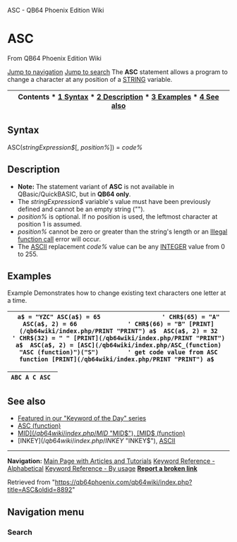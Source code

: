 


ASC - QB64 Phoenix Edition Wiki








# ASC



From QB64 Phoenix Edition Wiki



[Jump to navigation](#mw-head)
[Jump to search](#searchInput)
The **ASC** statement allows a program to change a character at any position of a [STRING](/qb64wiki/index.php/STRING "STRING") variable.


  






| Contents * [1 Syntax](#Syntax) * [2 Description](#Description) * [3 Examples](#Examples) * [4 See also](#See_also) |
| --- |


## Syntax


ASC(*stringExpression$*[, *position%*]) = *code%*
  




## Description


* **Note:** The statement variant of **ASC** is not available in QBasic/QuickBASIC, but in **QB64 only**.
* The *stringExpression$* variable's value must have been previously defined and cannot be an empty string ("").
* *position%* is optional. If no position is used, the leftmost character at position 1 is assumed.
* *position%* cannot be zero or greater than the string's length or an [Illegal function call](/qb64wiki/index.php/ERROR_Codes "ERROR Codes") error will occur.
* The [ASCII](/qb64wiki/index.php/ASCII "ASCII") replacement *code%* value can be any [INTEGER](/qb64wiki/index.php/INTEGER "INTEGER") value from 0 to 255.


  




## Examples


Example
Demonstrates how to change existing text characters one letter at a time.


| ``` a$ = "YZC" ASC(a$) = 65                 ' CHR$(65) = "A" ASC(a$, 2) = 66              ' CHR$(66) = "B" [PRINT](/qb64wiki/index.php/PRINT "PRINT") a$  ASC(a$, 2) = 32              ' CHR$(32) = " " [PRINT](/qb64wiki/index.php/PRINT "PRINT") a$  ASC(a$, 2) = [ASC](/qb64wiki/index.php/ASC_(function) "ASC (function)")("S")        ' get code value from ASC function [PRINT](/qb64wiki/index.php/PRINT "PRINT") a$  ``` |
| --- |




| ``` ABC A C ASC  ``` |
| --- |


  




## See also


* [Featured in our "Keyword of the Day" series](https://qb64phoenix.com/forum/showthread.php?tid=1149)
* [ASC (function)](/qb64wiki/index.php/ASC_(function) "ASC (function)")
* [MID$](/qb64wiki/index.php/MID$ "MID$"), [MID$ (function)](/qb64wiki/index.php/MID$_(function) "MID$ (function)")
* [INKEY$](/qb64wiki/index.php/INKEY$ "INKEY$"), [ASCII](/qb64wiki/index.php/ASCII "ASCII")


  






---


**Navigation:**
[Main Page with Articles and Tutorials](/qb64wiki/index.php/Main_Page "Main Page")
[Keyword Reference - Alphabetical](/qb64wiki/index.php/Keyword_Reference_-_Alphabetical "Keyword Reference - Alphabetical")
[Keyword Reference - By usage](/qb64wiki/index.php/Keyword_Reference_-_By_usage "Keyword Reference - By usage")
**[Report a broken link](https://qb64phoenix.com/forum/showthread.php?tid=2800)**  





Retrieved from "<https://qb64phoenix.com/qb64wiki/index.php?title=ASC&oldid=8892>"




## Navigation menu








### Search






















